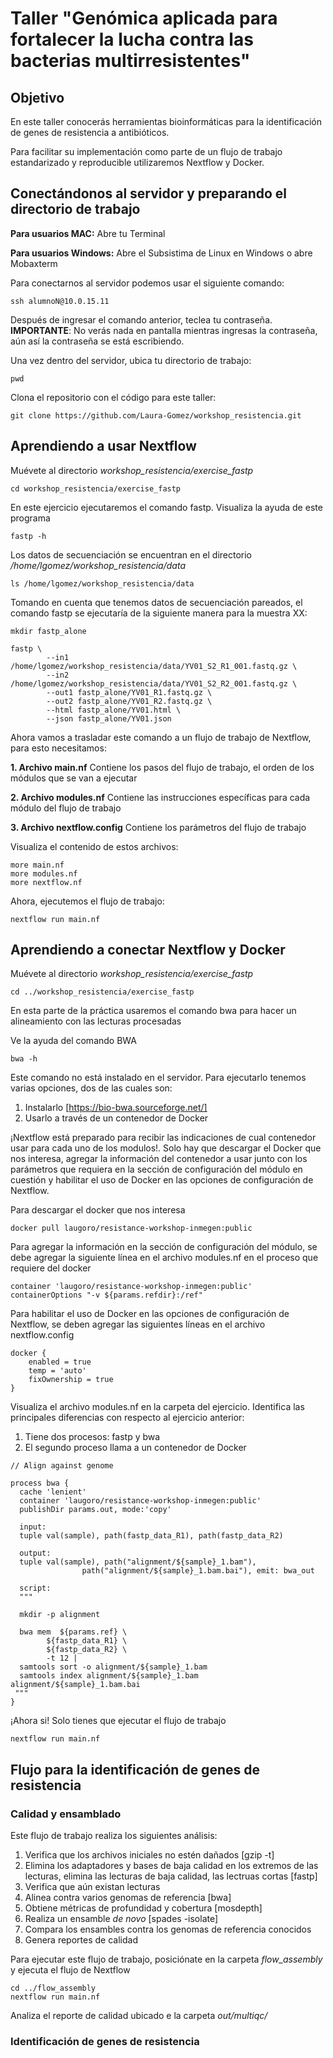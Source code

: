 # Taller "Genómica aplicada para fortalecer la lucha contra las bacterias multirresistentes"

## Objetivo

En este taller conocerás herramientas bioinformáticas para la identificación de genes de resistencia a antibióticos.

Para facilitar su implementación como parte de un flujo de trabajo estandarizado y reproducible utilizaremos Nextflow y Docker.

## Conectándonos al servidor y preparando el directorio de trabajo

**Para usuarios MAC:** Abre tu Terminal

**Para usuarios Windows:** Abre el Subsistima de Linux en Windows o abre Mobaxterm


Para conectarnos al servidor podemos usar el siguiente comando:

```
ssh alumnoN@10.0.15.11
```

Después de ingresar el comando anterior, teclea tu contraseña. **IMPORTANTE**: No verás nada en pantalla mientras ingresas la contraseña, aún así la contraseña se está escribiendo.


Una vez dentro del servidor, ubica tu directorio de trabajo:

```
pwd
```

Clona el repositorio con el código para este taller:

```
git clone https://github.com/Laura-Gomez/workshop_resistencia.git
```


## Aprendiendo a usar Nextflow

Muévete al directorio *workshop_resistencia/exercise_fastp*

```
cd workshop_resistencia/exercise_fastp
```

En este ejercicio ejecutaremos el comando fastp. Visualiza la ayuda de este programa 

```
fastp -h
```

Los datos de secuenciación se encuentran en el directorio */home/lgomez/workshop_resistencia/data*

```
ls /home/lgomez/workshop_resistencia/data
```

Tomando en cuenta que tenemos datos de secuenciación pareados, el comando fastp se ejecutaría de la siguiente manera para la muestra XX:

```
mkdir fastp_alone
 
fastp \
        --in1 /home/lgomez/workshop_resistencia/data/YV01_S2_R1_001.fastq.gz \
        --in2 /home/lgomez/workshop_resistencia/data/YV01_S2_R2_001.fastq.gz \
        --out1 fastp_alone/YV01_R1.fastq.gz \
        --out2 fastp_alone/YV01_R2.fastq.gz \
        --html fastp_alone/YV01.html \
        --json fastp_alone/YV01.json
```

Ahora vamos a trasladar este comando a un flujo de trabajo de Nextflow, para esto necesitamos:

**1. Archivo main.nf**
Contiene los pasos del flujo de trabajo, el orden de los módulos que se van a ejecutar

**2. Archivo modules.nf**
Contiene las instrucciones específicas para cada módulo del flujo de trabajo

**3. Archivo nextflow.config**
Contiene los parámetros del flujo de trabajo

Visualiza el contenido de estos archivos:
```
more main.nf
more modules.nf
more nextflow.nf
```

Ahora, ejecutemos el flujo de trabajo:

```
nextflow run main.nf
```

## Aprendiendo a conectar Nextflow y Docker

Muévete al directorio *workshop_resistencia/exercise_fastp*

```
cd ../workshop_resistencia/exercise_fastp
```

En esta parte de la práctica usaremos el comando bwa para hacer un alineamiento con las lecturas procesadas

Ve la ayuda del comando BWA

```
bwa -h
```

Este comando no está instalado en el servidor. Para ejecutarlo tenemos varias opciones, dos de las cuales son:

1. Instalarlo [https://bio-bwa.sourceforge.net/]
2. Usarlo a través de un contenedor de Docker

¡Nextflow está preparado para recibir las indicaciones de cual contenedor usar para cada uno de los modulos!. Solo hay que descargar el Docker que nos interesa, agregar la información del contenedor a usar junto con los parámetros que requiera en la sección de configuración del módulo en cuestión y habilitar el uso de Docker en las opciones de configuración de Nextflow.

Para descargar el docker que nos interesa
```
docker pull laugoro/resistance-workshop-inmegen:public
```

Para agregar la información en la sección de configuración del módulo, se debe agregar la siguiente línea en el archivo modules.nf en el proceso que requiere del docker
```
container 'laugoro/resistance-workshop-inmegen:public'
containerOptions "-v ${params.refdir}:/ref"
```

Para habilitar el uso de Docker en las opciones de configuración de Nextflow, se deben agregar las siguientes líneas en el archivo nextflow.config
```
docker {
    enabled = true
    temp = 'auto'
    fixOwnership = true
}
```


Visualiza el archivo modules.nf en la carpeta del ejercicio. Identifica las principales diferencias con respecto al ejercicio anterior:

1. Tiene dos procesos: fastp y bwa
2. El segundo proceso llama a un contenedor de Docker

```
// Align against genome

process bwa {
  cache 'lenient'
  container 'laugoro/resistance-workshop-inmegen:public'
  publishDir params.out, mode:'copy'

  input:
  tuple val(sample), path(fastp_data_R1), path(fastp_data_R2)

  output:
  tuple val(sample), path("alignment/${sample}_1.bam"),
                path("alignment/${sample}_1.bam.bai"), emit: bwa_out

  script:
  """

  mkdir -p alignment

  bwa mem  ${params.ref} \
        ${fastp_data_R1} \
        ${fastp_data_R2} \
        -t 12 |
  samtools sort -o alignment/${sample}_1.bam
  samtools index alignment/${sample}_1.bam alignment/${sample}_1.bam.bai
 """
}
```

¡Ahora si! Solo tienes que ejecutar el flujo de trabajo

```
nextflow run main.nf

```


## Flujo para la identificación de genes de resistencia

### Calidad y ensamblado

Este flujo de trabajo realiza los siguientes análisis:
1. Verifica que los archivos iniciales no estén dañados [gzip -t]
2. Elimina los adaptadores y bases de baja calidad en los extremos de las lecturas, elimina las lecturas de baja calidad, las lectruas cortas [fastp]
3. Verifica que aún existan lecturas 
4. Alinea contra varios genomas de referencia [bwa]
5. Obtiene métricas de profundidad y cobertura [mosdepth]
6. Realiza un ensamble *de novo* [spades -isolate]
7. Compara los ensambles contra los genomas de referencia conocidos
8. Genera reportes de calidad

Para ejecutar este flujo de trabajo, posiciónate en la carpeta *flow_assembly* y ejecuta el flujo de Nextflow

```
cd ../flow_assembly
nextflow run main.nf

```

Analiza el reporte de calidad ubicado e la carpeta *out/multiqc/*

### Identificación de genes de resistencia


